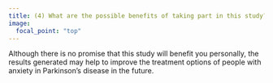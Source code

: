 ```yaml
---
title: (4) What are the possible benefits of taking part in this study?
image:
  focal_point: "top"
---
```


<!--more-->

Although there is no promise that this study will benefit you personally, the results generated may help to improve the treatment options of people with anxiety in Parkinson’s disease in the future.